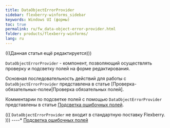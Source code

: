 ```yaml
---
title: DataObjectErrorProvider
sidebar: flexberry-winforms_sidebar
keywords: Windows UI (формы)
toc: true
permalink: ru/fw_data-object-error-provider.html
folder: products/flexberry-winforms/
lang: ru
---
```


(((Данная статья ещё редактируется)))

`DataObjectErrorProvider` - компонент, позволяющий осуществлять проверку и подсветку полей на форме редактирования. 

Основная последовательность действий для работы с `DataObjectErrorProvider` представлена в статье [Проверка-обязательных-полеи|Проверка обязательных полей]. 

Комментарии по подсветке полей с помощью `DataObjectErrorProvider` представлены в статье [Подсветка ошибочных полей](прикладные-системы_Подсветка-ошибочных-полеи.html).

(((
<msg type=important>
`DataObjectErrorProvider` не входит в стандартную поставку Flexberry.</msg>
)))
----* [Подсветка ошибочных полей](прикладные-системы_Подсветка-ошибочных-полеи.html)